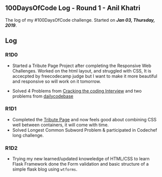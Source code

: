 ## 100DaysOfCode Log - Round 1 - **Anil Khatri**

The log of my #100DaysOfCode challenge. Started on ***Jan 03, Thursday, 2019***.

## Log

### R1D0 
* Started a Tribute Page Project after completing the Responsive Web Challenges. Worked on the html layout, and struggled with CSS, It is accecpted by freecodecamp judge but I want to make it more beautiful and responsive so will work on it tomorrow.

* Solved 4 Problems from [Cracking the coding Interview](https://github.com/imkaka/Interview-Preparation-Kit) and two problems from [dailycodebase](https://github.com/CodeToExpress/dailycodebase)

### R1D1
* Completed the [Tribute Page](https://codepen.io/imkaka/project/full/ZBrVEB) and now feels good about combining CSS well between containers, it will come with time.
* Solved Longest Common Subword Problem & participated in Codechef long challenge.

### R1D2
* Trying my new learned/updated knoweledge of HTML/CSS to learn Flask Framework done the Form validation and basic structure of a simple flask blog using  `wtforms`.
